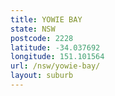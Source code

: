 ```yaml
---
title: YOWIE BAY
state: NSW
postcode: 2228
latitude: -34.037692
longitude: 151.101564
url: /nsw/yowie-bay/
layout: suburb
---
```

